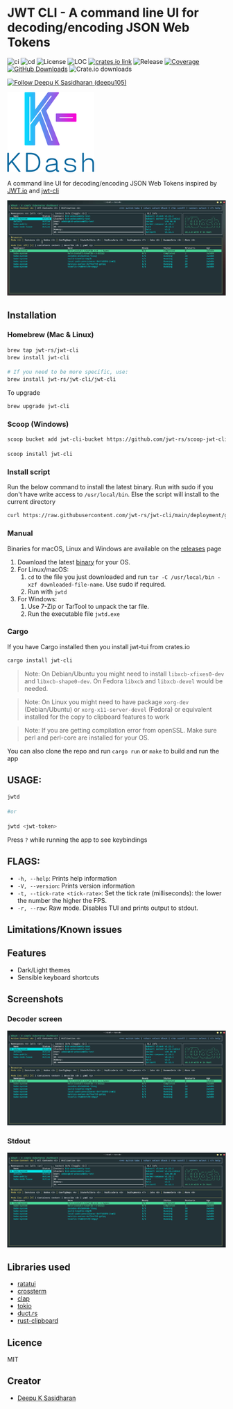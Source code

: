 # JWT CLI - A command line UI for decoding/encoding JSON Web Tokens

![ci](https://github.com/jwt-rs/jwt-tui/actions/workflows/ci.yml/badge.svg)
![cd](https://github.com/jwt-rs/jwt-tui/actions/workflows/cd.yml/badge.svg)
![License](https://img.shields.io/badge/license-MIT-blueviolet.svg)
![LOC](https://tokei.rs/b1/github/jwt-rs/jwt-tui?category=code)
[![crates.io link](https://img.shields.io/crates/v/jwt-tui.svg)](https://crates.io/crates/jwt-tui)
![Release](https://img.shields.io/github/v/release/jwt-rs/jwt-tui?color=%23c694ff)
[![Coverage](https://coveralls.io/repos/github/jwt-rs/jwt-tui/badge.svg?branch=main)](https://coveralls.io/github/jwt-rs/jwt-tui?branch=main)
[![GitHub Downloads](https://img.shields.io/github/downloads/jwt-rs/jwt-tui/total.svg?label=GitHub%20downloads)](https://github.com/jwt-rs/jwt-tui/releases)
![Crate.io downloads](https://img.shields.io/crates/d/jwt-tui?label=Crate%20downloads)

[![Follow Deepu K Sasidharan (deepu105)](https://img.shields.io/twitter/follow/deepu105?label=Follow%20Deepu%20K%20Sasidharan%20%28deepu105%29&style=social)](https://twitter.com/intent/follow?screen_name=deepu105)

![logo](artwork/logo.png)

A command line UI for decoding/encoding JSON Web Tokens inspired by [JWT.io](https://jwt.io/) and [jwt-cli](https://github.com/mike-engel/jwt-cli)

![UI](screenshots/ui.gif)

## Installation

### Homebrew (Mac & Linux)

```bash
brew tap jwt-rs/jwt-cli
brew install jwt-cli

# If you need to be more specific, use:
brew install jwt-rs/jwt-cli/jwt-cli
```

To upgrade

```bash
brew upgrade jwt-cli
```

### Scoop (Windows)

```bash
scoop bucket add jwt-cli-bucket https://github.com/jwt-rs/scoop-jwt-cli

scoop install jwt-cli
```

### Install script

Run the below command to install the latest binary. Run with sudo if you don't have write access to `/usr/local/bin`. Else the script will install to the current directory

```sh
curl https://raw.githubusercontent.com/jwt-rs/jwt-cli/main/deployment/getLatest.sh | bash
```

### Manual

Binaries for macOS, Linux and Windows are available on the [releases](https://github.com/jwt-rs/jwt-cli/releases) page

1. Download the latest [binary](https://github.com/jwt-rs/jwt-cli/releases) for your OS.
1. For Linux/macOS:
   1. `cd` to the file you just downloaded and run `tar -C /usr/local/bin -xzf downloaded-file-name`. Use sudo if required.
   2. Run with `jwtd`
1. For Windows:
   1. Use 7-Zip or TarTool to unpack the tar file.
   2. Run the executable file `jwtd.exe`

### Cargo

If you have Cargo installed then you install jwt-tui from crates.io

```bash
cargo install jwt-cli
```

> Note: On Debian/Ubuntu you might need to install `libxcb-xfixes0-dev` and `libxcb-shape0-dev`. On Fedora `libxcb` and `libxcb-devel` would be needed.

> Note: On Linux you might need to have package `xorg-dev` (Debian/Ubuntu) or `xorg-x11-server-devel` (Fedora) or equivalent installed for the copy to clipboard features to work

> Note: If you are getting compilation error from openSSL. Make sure perl and perl-core are installed for your OS.

You can also clone the repo and run `cargo run` or `make` to build and run the app

## USAGE:

```bash
jwtd

#or

jwtd <jwt-token>
```

Press `?` while running the app to see keybindings

## FLAGS:

- `-h, --help`: Prints help information
- `-V, --version`: Prints version information
- `-t, --tick-rate <tick-rate>`: Set the tick rate (milliseconds): the lower the number the higher the FPS.
- `-r, --raw`: Raw mode. Disables TUI and prints output to stdout.

## Limitations/Known issues

## Features

- Dark/Light themes
- Sensible keyboard shortcuts

## Screenshots

### Decoder screen

![UI](screenshots/overview.png)

### Stdout

![UI](screenshots/overview.png)

## Libraries used

- [ratatui](https://github.com/ratatui-org/ratatui)
- [crossterm](https://github.com/crossterm-rs/crossterm)
- [clap](https://github.com/clap-rs/clap)
- [tokio](https://github.com/tokio-rs/tokio)
- [duct.rs](https://github.com/oconnor663/duct.rs)
- [rust-clipboard](https://github.com/aweinstock314/rust-clipboard)

## Licence

MIT

## Creator

- [Deepu K Sasidharan](https://deepu.tech/)
